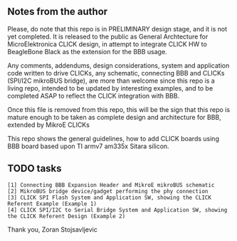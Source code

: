 ## Notes from the author

Please, do note that this repo is in PRELIMINARY design stage, and it is not yet completed. It is released to the
public as General Archtecture for MicroElektronica CLICK design, in attempt to integrate CLICK HW to BeagleBone
Black as the extension for the BBB usage.

Any comments, addendums, design considerations, system and application code written to drive CLICKs, any schematic,
connecting BBB and CLICKs (SPI/I2C mikroBUS bridge), are more than welcome since this repo is a living repo,
intended to be updated by interesting examples, and to be completed ASAP to reflect the CLICK integration with BBB.

Once this file is removed from this repo, this will be the sign that this repo is mature enough to be taken as
complete design and architecture for BBB, extended by MikroE CLICKs

This repo shows the general guidelines, how to add CLICK boards using BBB board based upon TI armv7 am335x Sitara
silicon.

## TODO tasks

	[1] Connecting BBB Expansion Header and MikroE mikroBUS schematic
	[2] MikroBUS bridge device/gadget performing the phy connection
	[3] CLICK SPI Flash System and Application SW, showing the CLICK Referent Example (Example 1)
	[4] CLICK SPI/I2C to Serial Bridge System and Application SW, showing the CLICK Referent Design (Example 2)

Thank you,
Zoran Stojsavljevic
